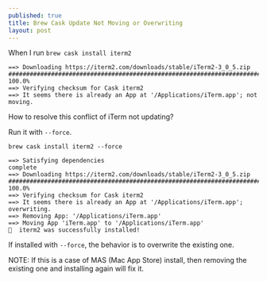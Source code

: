 ```yaml
---
published: true
title: Brew Cask Update Not Moving or Overwriting
layout: post
---
```


When I run `brew cask install iterm2`

```
==> Downloading https://iterm2.com/downloads/stable/iTerm2-3_0_5.zip
######################################################################## 100.0%
==> Verifying checksum for Cask iterm2
==> It seems there is already an App at '/Applications/iTerm.app'; not moving.
```

How to resolve this conflict of iTerm not updating?

Run it with `--force`.

`brew cask install iterm2 --force`

```
==> Satisfying dependencies
complete
==> Downloading https://iterm2.com/downloads/stable/iTerm2-3_0_5.zip
######################################################################## 100.0%
==> Verifying checksum for Cask iterm2
==> It seems there is already an App at '/Applications/iTerm.app'; overwriting.
==> Removing App: '/Applications/iTerm.app'
==> Moving App 'iTerm.app' to '/Applications/iTerm.app'
🍺  iterm2 was successfully installed!
```

If installed with `--force`, the behavior is to overwrite the existing one.

NOTE: If this is a case of MAS (Mac App Store) install, then removing the existing one and installing again will fix it.